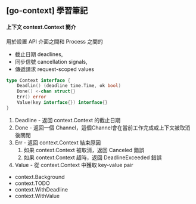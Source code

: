 ## [go-context] 學習筆記

#### 上下文 context.Context 簡介
用於設置 API 介面之間和 Process 之間的
* 截止日期 deadlines,
* 同步信號 cancellation signals,
* 傳遞請求 request-scoped values

```go
type Context interface {
    Deadlin() (deadline time.Time, ok bool)
    Done() <-chan struct{}
    Err() error
    Value(key interface{}) interface{}
}

```
1. Deadline - 返回 context.Context 的截止日期
2. Done - 返回一個 Channel，這個Channel會在當前工作完成或上下文被取消後關閉
3. Err - 返回 context.Context 結束原因
   1. 如果 context.Context 被取消，返回 Canceled 錯誤
   2. 如果 context.Context 超時，返回 DeadlineExceeded 錯誤
4. Value -  從 context.Context 中獲取 key-value pair



* context.Background
* context.TODO
* context.WithDeadline
* context.WithValue

